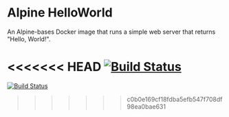 # Alpine HelloWorld

An Alpine-bases Docker image that runs a simple web server that returns "Hello, World!".

<<<<<<< HEAD
[![Build Status](https://a5f6-2001-861-30c1-62e0-5265-f3ff-fe65-7aca.ngrok-free.app/buildStatus/icon?job=deploiement)](https://a5f6-2001-861-30c1-62e0-5265-f3ff-fe65-7aca.ngrok-free.app/job/deploiement/)
=======
[![Build Status](http://192.168.1.76:8080/buildStatus/icon?job=deploiement)](http://192.168.1.76:8080/job/deploiement/)
>>>>>>> c0b0e169cf18fdba5efb547f708df98ea0bae631
